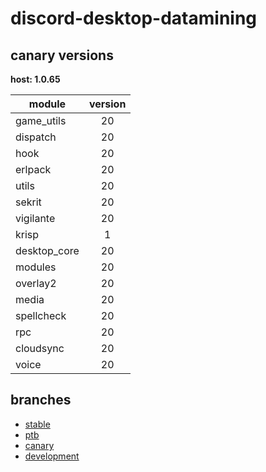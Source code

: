 # discord-desktop-datamining

## canary versions

**host: 1.0.65**

| module | version |
| ------ | :-----: |
| game_utils | 20 |
| dispatch | 20 |
| hook | 20 |
| erlpack | 20 |
| utils | 20 |
| sekrit | 20 |
| vigilante | 20 |
| krisp | 1 |
| desktop_core | 20 |
| modules | 20 |
| overlay2 | 20 |
| media | 20 |
| spellcheck | 20 |
| rpc | 20 |
| cloudsync | 20 |
| voice | 20 |

## branches

- [stable](https://github.com/OpenAsar/discord-desktop-datamining/tree/stable)
- [ptb](https://github.com/OpenAsar/discord-desktop-datamining/tree/ptb)
- [canary](https://github.com/OpenAsar/discord-desktop-datamining/tree/canary)
- [development](https://github.com/OpenAsar/discord-desktop-datamining/tree/development)
